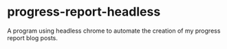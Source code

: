 # progress-report-headless
A program using headless chrome to automate the creation of my progress report blog posts.

